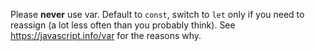 Please **never** use var.
Default to `const`, switch to `let` only if you need to reassign (a lot less often than you probably think).
See https://javascript.info/var for the reasons why.